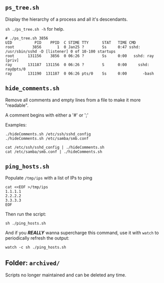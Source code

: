 ## `ps_tree.sh`
Display the hierarchy of a process and all it's descendants. 

`sh ./ps_tree.sh -h` for help.

```
# ./ps_tree.sh 3856
UID          PID    PPID  C STIME TTY      STAT   TIME CMD
root        3856       1  0 Jan25 ?        Ss     0:47 sshd: /usr/sbin/sshd -D [listener] 0 of 10-100 startups
root      131156    3856  0 06:26 ?        Ss     0:00   sshd: ray [priv]
ray       131187  131156  0 06:26 ?        S      0:00     sshd: ray@pts/0
ray       131190  131187  0 06:26 pts/0    Ss     0:00       -bash
```

## `hide_comments.sh`
Remove all comments and empty lines from a file to make it more "readable".

A comment begins with either a '#' or ';'

Examples:
```
./hideComments.sh /etc/ssh/sshd_config
./hideComments.sh /etc/samba/smb.conf

cat /etc/ssh/sshd_config | ./hideComments.sh
cat /etc/samba/smb.conf | ./hideComments.sh
```

## `ping_hosts.sh`

Populate `/tmp/ips` with a list of IPs to ping
```
cat <<EOF >/tmp/ips
1.1.1.1
2.2.2.2
3.3.3.3
EOF
```

Then run the script:

```
sh ./ping_hosts.sh 
```

And if you **_REALLY_** wanna supercharge this command, use it with `watch` to periodically refresh the output:

```
watch -c sh ./ping_hosts.sh 
```

## Folder: `archived/`
Scripts no longer maintained and can be deleted any time. 
